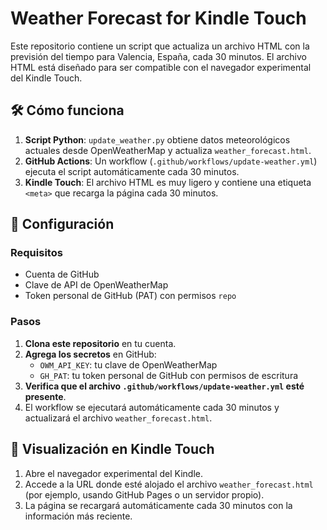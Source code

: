 # Weather Forecast for Kindle Touch

Este repositorio contiene un script que actualiza un archivo HTML con la previsión del tiempo para Valencia, España, cada 30 minutos. El archivo HTML está diseñado para ser compatible con el navegador experimental del Kindle Touch.

## 🛠 Cómo funciona

1. **Script Python**: `update_weather.py` obtiene datos meteorológicos actuales desde OpenWeatherMap y actualiza `weather_forecast.html`.
2. **GitHub Actions**: Un workflow (`.github/workflows/update-weather.yml`) ejecuta el script automáticamente cada 30 minutos.
3. **Kindle Touch**: El archivo HTML es muy ligero y contiene una etiqueta `<meta>` que recarga la página cada 30 minutos.

## 🚀 Configuración

### Requisitos

- Cuenta de GitHub
- Clave de API de OpenWeatherMap
- Token personal de GitHub (PAT) con permisos `repo`

### Pasos

1. **Clona este repositorio** en tu cuenta.
2. **Agrega los secretos** en GitHub:
   - `OWM_API_KEY`: tu clave de OpenWeatherMap
   - `GH_PAT`: tu token personal de GitHub con permisos de escritura
3. **Verifica que el archivo `.github/workflows/update-weather.yml` esté presente**.
4. El workflow se ejecutará automáticamente cada 30 minutos y actualizará el archivo `weather_forecast.html`.

## 📱 Visualización en Kindle Touch

1. Abre el navegador experimental del Kindle.
2. Accede a la URL donde esté alojado el archivo `weather_forecast.html` (por ejemplo, usando GitHub Pages o un servidor propio).
3. La página se recargará automáticamente cada 30 minutos con la información más reciente.
